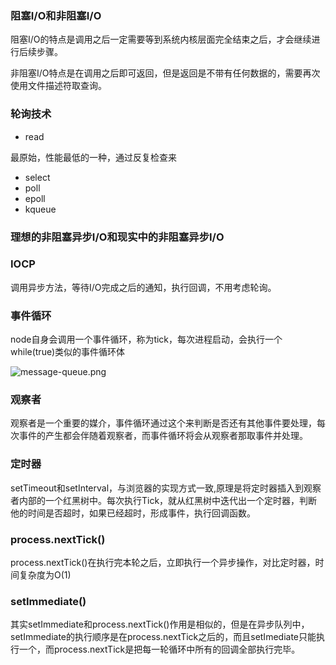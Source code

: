 ### 阻塞I/O和非阻塞I/O

阻塞I/O的特点是调用之后一定需要等到系统内核层面完全结束之后，才会继续进行后续步骤。

非阻塞I/O特点是在调用之后即可返回，但是返回是不带有任何数据的，需要再次使用文件描述符取查询。

### 轮询技术

- read

最原始，性能最低的一种，通过反复检查来
- select
- poll
- epoll
- kqueue

### 理想的非阻塞异步I/O和现实中的非阻塞异步I/O


### IOCP

调用异步方法，等待I/O完成之后的通知，执行回调，不用考虑轮询。

### 事件循环

node自身会调用一个事件循环，称为tick，每次进程启动，会执行一个while(true)类似的事件循环体

![message-queue.png](https://i.loli.net/2018/08/25/5b811bf73e8c0.png)


### 观察者

观察者是一个重要的媒介，事件循环通过这个来判断是否还有其他事件要处理，每次事件的产生都会伴随着观察者，而事件循环将会从观察者那取事件并处理。

### 定时器

setTimeout和setInterval，与浏览器的实现方式一致,原理是将定时器插入到观察者内部的一个红黑树中。每次执行Tick，就从红黑树中迭代出一个定时器，判断他的时间是否超时，如果已经超时，形成事件，执行回调函数。

### process.nextTick()

process.nextTick()在执行完本轮之后，立即执行一个异步操作，对比定时器，时间复杂度为O(1)

### setImmediate()

其实setImmediate和process.nextTick()作用是相似的，但是在异步队列中，setImmediate的执行顺序是在process.nextTick之后的，而且setImediate只能执行一个，而process.nextTick是把每一轮循环中所有的回调全部执行完毕。